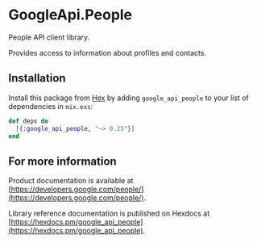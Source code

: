 # GoogleApi.People

People API client library.

Provides access to information about profiles and contacts.

## Installation

Install this package from [Hex](https://hex.pm) by adding
`google_api_people` to your list of dependencies in `mix.exs`:

```elixir
def deps do
  [{:google_api_people, "~> 0.25"}]
end
```

## For more information

Product documentation is available at [https://developers.google.com/people/](https://developers.google.com/people/).

Library reference documentation is published on Hexdocs at
[https://hexdocs.pm/google_api_people](https://hexdocs.pm/google_api_people).
